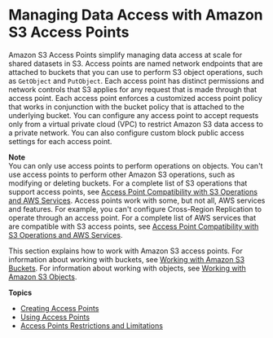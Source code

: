 # Managing Data Access with Amazon S3 Access Points<a name="access-points"></a>

Amazon S3 Access Points simplify managing data access at scale for shared datasets in S3\. Access points are named network endpoints that are attached to buckets that you can use to perform S3 object operations, such as `GetObject` and `PutObject`\. Each access point has distinct permissions and network controls that S3 applies for any request that is made through that access point\. Each access point enforces a customized access point policy that works in conjunction with the bucket policy that is attached to the underlying bucket\. You can configure any access point to accept requests only from a virtual private cloud \(VPC\) to restrict Amazon S3 data access to a private network\. You can also configure custom block public access settings for each access point\.

**Note**  
You can only use access points to perform operations on objects\. You can't use access points to perform other Amazon S3 operations, such as modifying or deleting buckets\. For a complete list of S3 operations that support access points, see [Access Point Compatibility with S3 Operations and AWS Services](using-access-points.md#access-points-service-api-support)\.
Access points work with some, but not all, AWS services and features\. For example, you can't configure Cross\-Region Replication to operate through an access point\. For a complete list of AWS services that are compatible with S3 access points, see [Access Point Compatibility with S3 Operations and AWS Services](using-access-points.md#access-points-service-api-support)\.

This section explains how to work with Amazon S3 access points\. For information about working with buckets, see [Working with Amazon S3 Buckets](UsingBucket.md)\. For information about working with objects, see [Working with Amazon S3 Objects](UsingObjects.md)\.

**Topics**
+ [Creating Access Points](creating-access-points.md)
+ [Using Access Points](using-access-points.md)
+ [Access Points Restrictions and Limitations](access-points-restrictions-limitations.md)